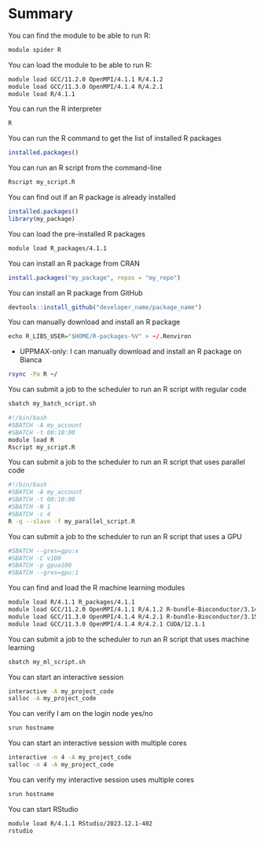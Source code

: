 # Summary

You can find the module to be able to run R:

```bash
module spider R
```

You can load the module to be able to run R:

```bash
module load GCC/11.2.0 OpenMPI/4.1.1 R/4.1.2
module load GCC/11.3.0 OpenMPI/4.1.4 R/4.2.1
module load R/4.1.1
```

You can run the R interpreter

```bash
R
```

You can run the R command to get the list of installed R packages

```r
installed.packages()
```

You can run an R script from the command-line

```bash
Rscript my_script.R
```

You can find out if an R package is already installed

```r
installed.packages()
library(my_package)
```

You can load the pre-installed R packages

```bash
module load R_packages/4.1.1
```

You can install an R package from CRAN

```r
install.packages("my_package", repos = "my_repo")
```

You can install an R package from GitHub

```r
devtools::install_github("developer_name/package_name")
```

You can manually download and install an R package

```r
echo R_LIBS_USER="$HOME/R-packages-%V" > ~/.Renviron
```

- UPPMAX-only: I can manually download and install an R package on Bianca

```bash
rsync -Pa R ~/
```

You can submit a job to the scheduler to run an R script with regular code

```bash
sbatch my_batch_script.sh
```

```bash
#!/bin/bash
#SBATCH -A my_account
#SBATCH -t 00:10:00
module load R
Rscript my_script.R
```

You can submit a job to the scheduler to run an R script that uses parallel code

```bash
#!/bin/bash
#SBATCH -A my_account
#SBATCH -t 00:10:00
#SBATCH -N 1
#SBATCH -c 4
R -q --slave -f my_parallel_script.R
```

You can submit a job to the scheduler to run an R script that uses a GPU

```bash
#SBATCH --gres=gpu:x
#SBATCH -C v100
#SBATCH -p gpua100
#SBATCH --gres=gpu:1
```

You can find and load the R machine learning modules

```bash
module load R/4.1.1 R_packages/4.1.1
module load GCC/11.2.0 OpenMPI/4.1.1 R/4.1.2 R-bundle-Bioconductor/3.14-R-4.1.2
module load GCC/11.3.0 OpenMPI/4.1.4 R/4.2.1 R-bundle-Bioconductor/3.15-R-4.2.1
module load GCC/11.3.0 OpenMPI/4.1.4 R/4.2.1 CUDA/12.1.1
```

You can submit a job to the scheduler to run an R script that uses machine learning

```bash
sbatch my_ml_script.sh
```

You can start an interactive session


```bash
interactive -A my_project_code
salloc -A my_project_code
```

You can verify I am on the login node yes/no

```bash
srun hostname
```

You can start an interactive session with multiple cores

```bash
interactive -n 4 -A my_project_code
salloc -n 4 -A my_project_code
```

You can verify my interactive session uses multiple cores

```bash
srun hostname
```

You can start RStudio

```bash
module load R/4.1.1 RStudio/2023.12.1-402
rstudio
```
